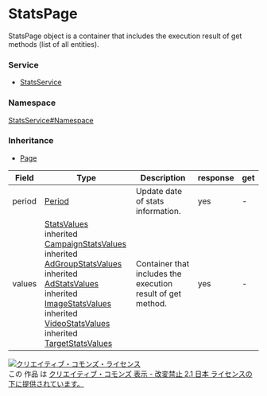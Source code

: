 

# StatsPage

StatsPage object is a container that includes the execution result of get methods (list of all entities).

### Service

+ [StatsService](../../services/StatsService.md)

### Namespace

[StatsService#Namespace](../../services/StatsService.md#namespace)

### Inheritance

+ [Page](../Common/Page.md)

| Field | Type | Description | response | get |
| ----- | ---- | ----------- | -------- | --------- |
| period | [Period](./Period.md) | Update date of stats information. | yes | - | |
| values | [StatsValues](./StatsValues.md)<br>inherited [CampaignStatsValues](./CampaignStatsValues.md)<br>inherited [AdGroupStatsValues](./AdGroupStatsValues.md)<br>inherited [AdStatsValues](./AdStatsValues.md)<br>inherited [ImageStatsValues](./ImageStatsValues.md)<br>inherited [VideoStatsValues](./VideoStatsValues.md)<br>inherited [TargetStatsValues](./TargetStatsValues.md) | Container that includes the execution result of get method. | yes | - | |

<a rel="license" href="http://creativecommons.org/licenses/by-nd/2.1/jp/"><img alt="クリエイティブ・コモンズ・ライセンス" style="border-width:0" src="https://i.creativecommons.org/l/by-nd/2.1/jp/88x31.png" /></a><br />この 作品 は <a rel="license" href="http://creativecommons.org/licenses/by-nd/2.1/jp/">クリエイティブ・コモンズ 表示 - 改変禁止 2.1 日本 ライセンスの下に提供されています。</a>
